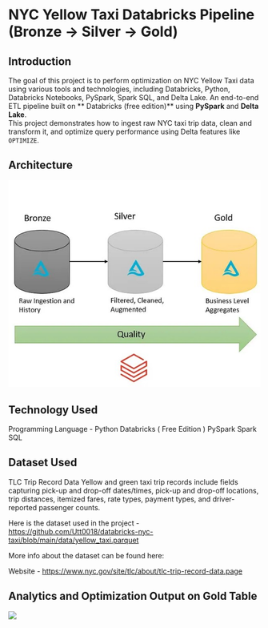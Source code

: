 # NYC Yellow Taxi Databricks Pipeline (Bronze → Silver → Gold)

## Introduction
The goal of this project is to perform  optimization on NYC Yellow Taxi data using various tools and technologies, including Databricks, Python, Databricks Notebooks, PySpark, Spark SQL, and Delta Lake. An end-to-end ETL pipeline built on ** Databricks (free edition)** using **PySpark** and **Delta Lake**.  
This project demonstrates how to ingest raw NYC taxi trip data, clean and transform it, and optimize query performance using Delta features like `OPTIMIZE`.


## Architecture

<img src="architecture.jpg">


## Technology Used
Programming Language - Python
Databricks ( Free Edition )
PySpark
Spark SQL


## Dataset Used
TLC Trip Record Data Yellow and green taxi trip records include fields capturing pick-up and drop-off dates/times, pick-up and drop-off locations, trip distances, itemized fares, rate types, payment types, and driver-reported passenger counts.

Here is the dataset used in the project - https://github.com/Utt0018/databricks-nyc-taxi/blob/main/data/yellow_taxi.parquet

More info about the dataset can be found here: 

Website - https://www.nyc.gov/site/tlc/about/tlc-trip-record-data.page

## Analytics and Optimization Output on Gold Table

<img src="gold table output">

